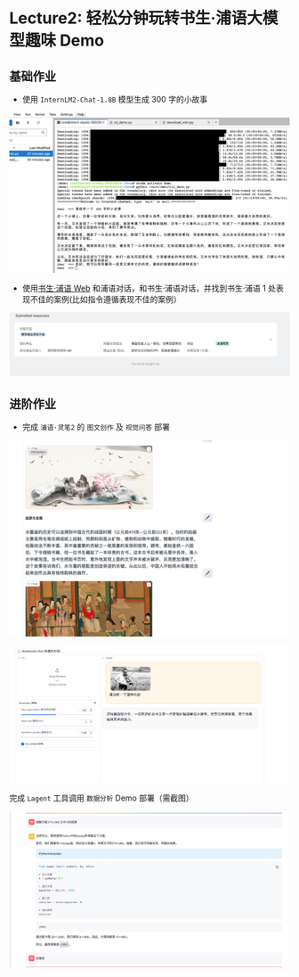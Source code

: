 # Lecture2: 轻松分钟玩转书生·浦语大模型趣味 Demo

## 基础作业

- 使用 `InternLM2-Chat-1.8B` 模型生成 300 字的小故事

![Untitled](Lecture2%20%E8%BD%BB%E6%9D%BE%E5%88%86%E9%92%9F%E7%8E%A9%E8%BD%AC%E4%B9%A6%E7%94%9F%C2%B7%E6%B5%A6%E8%AF%AD%E5%A4%A7%E6%A8%A1%E5%9E%8B%E8%B6%A3%E5%91%B3%20Demo%20d8f8a1a8a8874746baa2ce64543b3753/Untitled.png)

- 使用[书生·浦语 Web](https://internlm-chat.intern-ai.org.cn/) 和浦语对话，和书生·浦语对话，并找到书生·浦语 1 处表现不佳的案例(比如指令遵循表现不佳的案例）

![Untitled](Lecture2%20%E8%BD%BB%E6%9D%BE%E5%88%86%E9%92%9F%E7%8E%A9%E8%BD%AC%E4%B9%A6%E7%94%9F%C2%B7%E6%B5%A6%E8%AF%AD%E5%A4%A7%E6%A8%A1%E5%9E%8B%E8%B6%A3%E5%91%B3%20Demo%20d8f8a1a8a8874746baa2ce64543b3753/Untitled%201.png)

## 进阶作业

- 完成 `浦语·灵笔2` 的 `图文创作` 及 `视觉问答` 部署

![Untitled](Lecture2%20%E8%BD%BB%E6%9D%BE%E5%88%86%E9%92%9F%E7%8E%A9%E8%BD%AC%E4%B9%A6%E7%94%9F%C2%B7%E6%B5%A6%E8%AF%AD%E5%A4%A7%E6%A8%A1%E5%9E%8B%E8%B6%A3%E5%91%B3%20Demo%20d8f8a1a8a8874746baa2ce64543b3753/Untitled%202.png)

![Untitled](Lecture2%20%E8%BD%BB%E6%9D%BE%E5%88%86%E9%92%9F%E7%8E%A9%E8%BD%AC%E4%B9%A6%E7%94%9F%C2%B7%E6%B5%A6%E8%AF%AD%E5%A4%A7%E6%A8%A1%E5%9E%8B%E8%B6%A3%E5%91%B3%20Demo%20d8f8a1a8a8874746baa2ce64543b3753/Untitled%203.png)

完成 `Lagent` 工具调用 `数据分析` Demo 部署（需截图）

![Untitled](Lecture2%20%E8%BD%BB%E6%9D%BE%E5%88%86%E9%92%9F%E7%8E%A9%E8%BD%AC%E4%B9%A6%E7%94%9F%C2%B7%E6%B5%A6%E8%AF%AD%E5%A4%A7%E6%A8%A1%E5%9E%8B%E8%B6%A3%E5%91%B3%20Demo%20d8f8a1a8a8874746baa2ce64543b3753/Untitled%204.png)